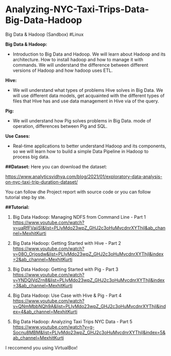 # Analyzing-NYC-Taxi-Trips-Data-Big-Data-Hadoop
Big Data &amp; Hadoop (Sandbox) #Linux

**Big Data & Hadoop:**
- Introduction to Big Data and Hadoop. 
  We will learn about Hadoop and its architecture. How to install hadoop and how to manage it with commands. We will understand the 
  difference between different versions of Hadoop and how hadoop uses ETL.
  
**Hive:**
- We will understand what types of problems Hive solves in Big Data. We will use different 
  data models, get acquainted with the different types of files that Hive has and use data management 
  in Hive via of the query.
  
**Pig:**
- We will understand how Pig solves problems in Big Data. mode of operation, differences 
  between Pig and SQL.

**Use Cases:**
- Real-time applications to better understand Hadoop and its components, so we will 
  learn how to build a simple Data Pipeline in Hadoop to process big data.
  
**##Dataset:**
Here you can download the dataset: 

https://www.analyticsvidhya.com/blog/2021/01/exploratory-data-analysis-on-nyc-taxi-trip-duration-dataset/

You can follow dhe Project report with source code or you can follow tutorial step by ste.

**##Tutorial:**
1. Big Data Hadoop: Managing NDFS from Command Line - Part 1  
   https://www.youtube.com/watch?v=uaRfFVaiiSI&list=PLIyMdo23wpZ_GHJ2c3oHuMvcdnrXYThjl&ab_channel=MexhitKurti

2. Big Data Hadoop: Getting Started with Hive - Part 2        
   https://www.youtube.com/watch?v=08O_Orjosdw&list=PLIyMdo23wpZ_GHJ2c3oHuMvcdnrXYThjl&index=2&ab_channel=MexhitKurti

3. Big Data Hadoop: Getting Started with Pig - Part 3         
   https://www.youtube.com/watch?v=YNDQIVdZrn8&list=PLIyMdo23wpZ_GHJ2c3oHuMvcdnrXYThjl&index=3&ab_channel=MexhitKurti

4. Big Data Hadoop: Use Case with Hive & Pig - Part 4         
   https://www.youtube.com/watch?v=QNmMbbNQh9A&list=PLIyMdo23wpZ_GHJ2c3oHuMvcdnrXYThjl&index=4&ab_channel=MexhitKurti

5. Big Data Hadoop: Analyzing Taxi Trips NYC Data - Part 5    
   https://www.youtube.com/watch?v=g-Socnu8MBM&list=PLIyMdo23wpZ_GHJ2c3oHuMvcdnrXYThjl&index=5&ab_channel=MexhitKurti
   
I reccomend you using VirtualBox!
